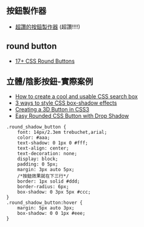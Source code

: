 ## 按鈕製作器 
- [超讚的按鈕製作器][buttonoptimizer] (超讚!!!!)

## round button
* [17+ CSS Round Buttons][17+Round]


## 立體/陰影按鈕-實際案例
* [How to create a cool and usable CSS search box](https://catalin.red/how-to-create-a-cool-and-usable-css3-search-box/)
* [3 ways to style CSS box-shadow effects](https://blog.logrocket.com/three-ways-style-css-box-shadow-effects/)
* [Creating a 3D Button in CSS3](https://designmodo.com/3d-css3-button/#css3-gradients)
* [Easy Rounded CSS Button with Drop Shadow](https://www.deborah-bickel.de/easy-rounded-css-button-with-drop-shadow#)
```
.round_shadow_button {
    font: 14px/2.3em trebuchet,arial;
    color: #aaa;
    text-shadow: 0 1px 0 #fff;
    text-align: center;
    text-decoration: none;
    display: block;
    padding: 0 5px;
    margin: 3px auto 5px;
    /*按鈕效果就在下三行*/
    border: 1px solid #ddd;
    border-radius: 6px;
    box-shadow: 0 3px 5px #ccc;
}
.round_shadow_button:hover {
    margin: 5px auto 3px;
    box-shadow: 0 0 1px #eee;
}
```


[buttonoptimizer]: https://buttonoptimizer.com/ "FREE CALL-TO-ACTION BUTTON GENERATOR (CSS AND PNG)"
[17+Round]: https://alvarotrigo.com/blog/css-round-button/ "17+ CSS Round Buttons"
